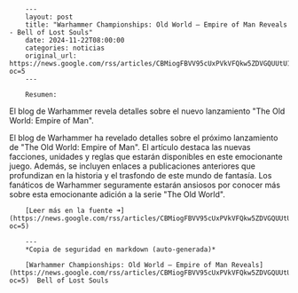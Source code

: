         ---
        layout: post
        title: "Warhammer Championships: Old World – Empire of Man Reveals - Bell of Lost Souls"
        date: 2024-11-22T08:00:00
        categories: noticias
        original_url: https://news.google.com/rss/articles/CBMiogFBVV95cUxPVkVFQkw5ZDVGQUUtU1ZudU93Y1FpVU56ZjY4YnlsTlk0WWUzVkp1V1ZsTzVud1hRSi1JaFExLUtLZGE0MUViVjdWLWo5Y2Z2bVBpYVpvNnRSN0w5LXJhU3MxUmtfdktBMXFqRFkyR015b2VkZVJJdWtPcEdjMkZyNWFKWHE1UDY0MkMwdGN6ZFlOVDBMNXA5VWJwa3p6d1pfUnc?oc=5
        ---

        Resumen:
El blog de Warhammer revela detalles sobre el nuevo lanzamiento "The Old World: Empire of Man".

El blog de Warhammer ha revelado detalles sobre el próximo lanzamiento de "The Old World: Empire of Man". El artículo destaca las nuevas facciones, unidades y reglas que estarán disponibles en este emocionante juego. Además, se incluyen enlaces a publicaciones anteriores que profundizan en la historia y el trasfondo de este mundo de fantasía. Los fanáticos de Warhammer seguramente estarán ansiosos por conocer más sobre esta emocionante adición a la serie "The Old World".

        [Leer más en la fuente ➜](https://news.google.com/rss/articles/CBMiogFBVV95cUxPVkVFQkw5ZDVGQUUtU1ZudU93Y1FpVU56ZjY4YnlsTlk0WWUzVkp1V1ZsTzVud1hRSi1JaFExLUtLZGE0MUViVjdWLWo5Y2Z2bVBpYVpvNnRSN0w5LXJhU3MxUmtfdktBMXFqRFkyR015b2VkZVJJdWtPcEdjMkZyNWFKWHE1UDY0MkMwdGN6ZFlOVDBMNXA5VWJwa3p6d1pfUnc?oc=5)

        ---
        *Copia de seguridad en markdown (auto-generada)*

        [Warhammer Championships: Old World – Empire of Man Reveals](https://news.google.com/rss/articles/CBMiogFBVV95cUxPVkVFQkw5ZDVGQUUtU1ZudU93Y1FpVU56ZjY4YnlsTlk0WWUzVkp1V1ZsTzVud1hRSi1JaFExLUtLZGE0MUViVjdWLWo5Y2Z2bVBpYVpvNnRSN0w5LXJhU3MxUmtfdktBMXFqRFkyR015b2VkZVJJdWtPcEdjMkZyNWFKWHE1UDY0MkMwdGN6ZFlOVDBMNXA5VWJwa3p6d1pfUnc?oc=5)  Bell of Lost Souls

